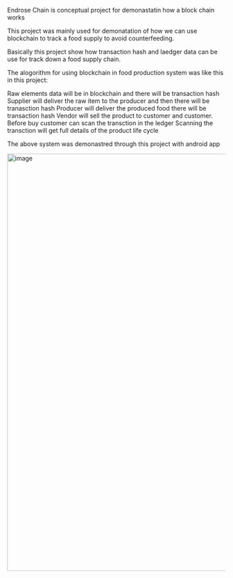Endrose Chain is conceptual project for demonastatin how a block chain works

This project was mainly used for demonatation of how we can use blockchain to track a food supply to avoid counterfeeding. 

Basically this project show how transaction hash and laedger data can be use for track down a food supply chain. 

The alogorithm for using blockchain in food production system was like this in this project:

Raw elements data will be in blockchain and there will be transaction hash
Supplier will deliver the raw item to the producer and then there will be tranasction hash
Producer will deliver the produced food there will be transaction hash
Vendor will sell the product to customer and customer.
Before buy customer can scan the transction in the ledger
Scanning the transction will get full details of the product life cycle

The above system was demonastred through this project with android app

<img width="960" alt="image" src="https://github.com/user-attachments/assets/c7cca872-d451-4a99-bdc9-e94fd94f489d">
